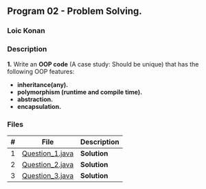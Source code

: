 ## Program 02 -  Problem Solving.

### Loic Konan

### Description

**1.** Write an **OOP code** (A case study: Should be unique) that has the following OOP features:

- **inheritance(any).**
- **polymorphism (runtime and compile time).**
- **abstraction.**
- **encapsulation.**

### Files

|   #   | File                               | Description  |
| :---: | ---------------------------------- | ------------ |
|   1   | [Question_1.java](Question_1.java) | **Solution** |
|   2   | [Question_2.java](Question_2.java) | **Solution** |
|   3   | [Question_3.java](Question_3.java) | **Solution** |
